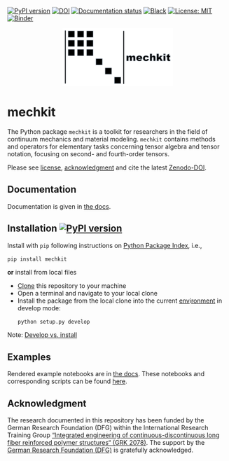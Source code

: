 [![PyPI version](https://badge.fury.io/py/mechkit.svg)][url_pypi_mechkit]
[![DOI](https://zenodo.org/badge/DOI/10.5281/zenodo.3898703.svg)][url_latest_doi]
[![Documentation status](https://readthedocs.org/projects/mechkit/badge/?version=latest)][url_read_the_docs_latext]
[![Black](https://img.shields.io/badge/code%20style-black-000000.svg)](https://github.com/psf/black)
[![License: MIT](https://img.shields.io/badge/License-MIT-yellow.svg)](LICENSE)
[![Binder](https://mybinder.org/badge_logo.svg)](https://mybinder.org/v2/gh/JulianKarlBauer/mechkit/HEAD)

<p align="center">
  <a href="https://github.com/JulianKarlBauer/mechkit/blob/67f1b61afbcac739a0bf61801a81d9a9028abb56/logo/logo.png">
  <img alt="mechkit" src="docs/source/images/logo/logo.png" width="50%">
  </a>
</p>

# mechkit

The Python package `mechkit` is a toolkit for researchers
in the field of continuum mechanics and material modeling.
`mechkit` contains methods and operators
for elementary tasks concerning tensor algebra and tensor notation,
focusing on second- and fourth-order tensors.

Please see [license][url_license],
[acknowledgment](#acknowledgment)
and cite the latest [Zenodo-DOI][url_latest_doi].

## Documentation

Documentation is given in [the docs][url_read_the_docs_latext].  

## Installation [![PyPI version](https://badge.fury.io/py/mechkit.svg)][url_pypi_mechkit]

Install with `pip` following instructions on [Python Package Index][url_pypi_mechkit], i.e.,

```bash
pip install mechkit
```

**or** install from local files

- [Clone][url_how_to_clone] this repository to your machine
- Open a terminal and navigate to your local clone
- Install the package from the local clone into the current [env][url_env_python]i[ronment][url_env_conda] in develop mode:
	```shell
	python setup.py develop
	```

Note: [Develop vs. install](https://stackoverflow.com/a/19048754/8935243)

## Examples

Rendered example notebooks are in [the docs][url_read_the_docs_latext].
These notebooks and corresponding scripts can be found [here](docs/source/notebooks).

## Acknowledgment

The research documented in this repository has been funded by the German Research Foundation (DFG) within the
International Research Training Group [“Integrated engineering of continuous-discontinuous long fiber reinforced polymer structures“ (GRK 2078)][grk_website].
The support by the [German Research Foundation (DFG)][dfg_website] is gratefully acknowledged.

[grk_website]: https://www.grk2078.kit.edu/
[dfg_website]: https://www.dfg.de/

[url_license]: LICENSE
[url_latest_doi]: https://doi.org/10.5281/zenodo.3898703
[url_how_to_clone]: https://docs.github.com/en/repositories/creating-and-managing-repositories/cloning-a-repository

[url_env_python]: https://docs.python.org/3/tutorial/venv.html
[url_env_conda]: https://docs.conda.io/projects/conda/en/latest/user-guide/tasks/manage-environments.html

[url_read_the_docs_latext]: http://mechkit.readthedocs.io/?badge=latest
[url_pypi_mechkit]: https://pypi.org/project/mechkit/




